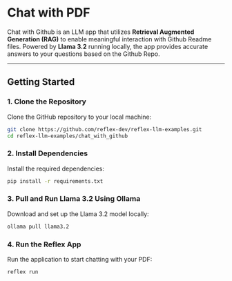 # Chat with PDF  

Chat with Github is an LLM app that utilizes **Retrieval Augmented Generation (RAG)** to enable meaningful interaction with Github Readme files. Powered by **Llama 3.2** running locally, the app provides accurate answers to your questions based on the Github Repo.  

---

## Getting Started  

### 1. Clone the Repository  
Clone the GitHub repository to your local machine:  
```bash  
git clone https://github.com/reflex-dev/reflex-llm-examples.git  
cd reflex-llm-examples/chat_with_github  
```  

### 2. Install Dependencies  
Install the required dependencies:  
```bash  
pip install -r requirements.txt  
```  

### 3. Pull and Run Llama 3.2 Using Ollama  
Download and set up the Llama 3.2 model locally:  
```bash  
ollama pull llama3.2  
```  

### 4. Run the Reflex App  
Run the application to start chatting with your PDF:  
```bash  
reflex run  
```  
